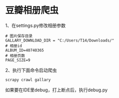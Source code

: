 # 豆瓣相册爬虫

1、在settings.py修改相册参数

```
# 图片保存目录
GALLARY_DOWNLOAD_DIR = "C:/Users/T14/Downloads/"
# 相册id
ALBUM_ID=40740365
# 相册页数
PAGE_SIZE=9
```

2、执行下面命令启动爬虫

```
scrapy crawl gallary
```

如果要在IDE里debug，打上断点后，执行debug.py
